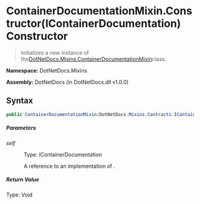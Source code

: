 # ContainerDocumentationMixin.Constructor(IContainerDocumentation) Constructor
> Initializes a new instance of the[DotNetDocs.Mixins.ContainerDocumentationMixin](/docs/DotNetDocs/Mixins/ContainerDocumentationMixin.md)class.

**Namespace:** DotNetDocs.Mixins

**Assembly:** DotNetDocs (in DotNetDocs.dll v1.0.0)
## Syntax
```csharp
public ContainerDocumentationMixin(DotNetDocs.Mixins.Contracts.IContainerDocumentation self);
```
##### Parameters
*self*

&nbsp;&nbsp;&nbsp;&nbsp;&nbsp;&nbsp;&nbsp;&nbsp;&nbsp;&nbsp;&nbsp;&nbsp;Type: IContainerDocumentation

&nbsp;&nbsp;&nbsp;&nbsp;&nbsp;&nbsp;&nbsp;&nbsp;&nbsp;&nbsp;&nbsp;&nbsp;A reference to an implementation of .


##### Return Value
Type: Void



